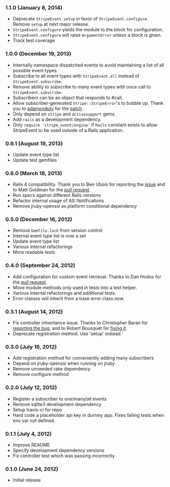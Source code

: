 ### 1.1.0 (January 8, 2014)
  * Deprecate `StripeEvent.setup` in favor of `StripeEvent.configure`. Remove `setup` at next major release.
  * `StripeEvent.configure` yields the module to the block for configuration.
  * `StripeEvent.configure` will raise `ArgumentError` unless a block is given.
  * Track test coverage

### 1.0.0 (December 19, 2013)
  * Internally namespace dispatched events to avoid maintaining a list of all possible event types.
  * Subscribe to all event types with `StripeEvent.all` instead of `StripeEvent.subscribe`.
  * Remove ability to subscribe to many event types with once call to `StripeEvent.subscribe`.
  * Subscribers can be an object that responds to #call.
  * Allow subscriber-generated `Stripe::StripeError`'s to bubble up. Thank you to [adamonduty](https://github.com/adamonduty) for the [patch](https://github.com/integrallis/stripe_event/pull/26).
  * Only depend on `stripe` and `activesupport` gems.
  * Add `rails` as a development dependency.
  * Only `require 'stripe_event/engine'` if `Rails` constant exists to allow StripeEvent to be used outside of a Rails application.

### 0.6.1 (August 19, 2013)
  * Update event type list
  * Update test gemfiles

### 0.6.0 (March 18, 2013)
  * Rails 4 compatibility. Thank you to Ben Ubois for reporting the [issue](https://github.com/integrallis/stripe_event/issues/13) and to Matt Goldman for the [pull request](https://github.com/integrallis/stripe_event/pull/14).
  * Run specs against different Rails versions
  * Refactor internal usage of AS::Notifications
  * Remove jruby-openssl as platform conditional dependency

### 0.5.0 (December 16, 2012)
  * Remove `Gemfile.lock` from version control
  * Internal event type list is now a set
  * Update event type list
  * Various internal refactorings
  * More readable tests

### 0.4.0 (September 24, 2012)
  * Add configuration for custom event retrieval. Thanks to Dan Hodos for the [pull request](https://github.com/integrallis/stripe_event/pull/6).
  * Move module methods only used in tests into a test helper.
  * Various internal refactorings and additional tests.
  * Error classes will inherit from a base error class now.

### 0.3.1 (August 14, 2012)
  * Fix controller inheritance issue. Thanks to Christopher Baran for [reporting the bug](https://github.com/integrallis/stripe_event/issues/1), and to Robert Bousquet for [fixing it](https://github.com/integrallis/stripe_event/pull/3).
  * Deprecate registration method. Use 'setup' instead.

### 0.3.0 (July 16, 2012)
  * Add registration method for conveniently adding many subscribers
  * Depend on jruby-openssl when running on jruby
  * Remove unneeded rake dependency
  * Remove configure method

### 0.2.0 (July 12, 2012)
  * Register a subscriber to one/many/all events
  * Remove sqlite3 development dependency
  * Setup travis-ci for repo
  * Hard code a placeholder api key in dummy app. Fixes failing tests when env var not defined.

### 0.1.1 (July 4, 2012)
  * Improve README
  * Specify development dependency versions
  * Fix controller test which was passing incorrectly

### 0.1.0 (June 24, 2012)
  * Initial release
